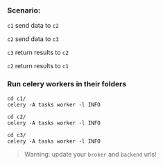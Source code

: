 ### Scenario:

`c1` send data to `c2`

`c2` send data to `c3`

`c3` return results to `c2`

`c2` return results to `c1`

### Run celery workers in their folders

    cd c1/
    celery -A tasks worker -l INFO

    cd c2/
    celery -A tasks worker -l INFO

    cd c3/
    celery -A tasks worker -l INFO


> Warning: update your `broker` and `backend` urls!
